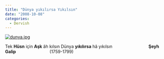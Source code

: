 ```yaml
---
title: "Dünya yıkılırsa Yıkılsın"
date: "2008-10-08"
categories: 
  - Dervish
---
```


[![dunya.jpg](/uploads/2008/10/dunya.jpg)](/uploads/2008/10/dunya.jpg "dunya.jpg")

Tek **Hüsn** için **Aşk** âh kılsın Dünya **yıkılırsa** hâ yıkılsın                              **Şeyh Galip**                            (1759-1799)
